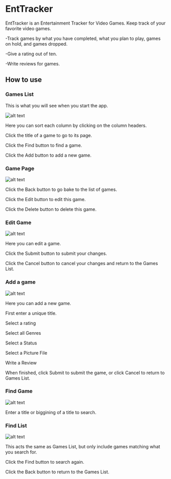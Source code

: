 # EntTracker

EntTracker is an Entertainment Tracker for Video Games. Keep track of your favorite video games.


-Track games by what you have completed, what you plan to play, games on hold, and games dropped.

-Give a rating out of ten.

-Write reviews for games.

## How to use
### Games List
This is what you will see when you start the app.

![alt text](docs/Screenshots/GamesList.PNG)

Here you can sort each column by clicking on the column headers. 

Click the title of a game to go to its page.

Click the Find button to find a game.

Click the Add button to add a new game.


### Game Page

![alt text](docs/Screenshots/Game.PNG)

Click the Back button to go bake to the list of games.

Click the Edit button to edit this game.

Click the Delete button to delete this game.

### Edit Game

![alt text](docs/Screenshots/EditGame.PNG)

Here you can edit a game.

Click the Submit button to submit your changes.

Click the Cancel button to cancel your changes and return to the Games List.

### Add a game

![alt text](docs/Screenshots/AddGame.PNG)

Here you can add a new game.

First enter a unique title.

Select a rating

Select all Genres

Select a Status

Select a Picture File

Write a Review

When finished, click Submit to submit the game, or click Cancel to return to Games List.

### Find Game

![alt text](docs/Screenshots/SearchForm.PNG)

Enter a title or biggining of a title to search.

### Find List

![alt text](docs/Screenshots/FindList.PNG)

This acts the same as Games List, but only include games matching what you search for.

Click the Find button to search again.

Click the Back button to return to the Games List.







